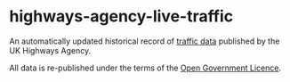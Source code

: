 highways-agency-live-traffic
============================

An automatically updated historical record of
[traffic data](http://www.data.gov.uk/dataset/live-traffic-information-from-the-highways-agency-road-network) published by the UK Highways Agency.

All data is re-published under the terms of the [Open Government
Licence](http://www.nationalarchives.gov.uk/doc/open-government-licence/).
